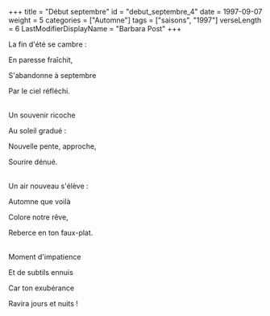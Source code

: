 +++
title = "Début septembre"
id = "debut_septembre_4"
date = 1997-09-07
weight = 5
categories = ["Automne"]
tags = ["saisons", "1997"]
verseLength = 6
LastModifierDisplayName = "Barbara Post"
+++

La fin d'été se cambre :

En paresse fraîchit,

S'abandonne à septembre

Par le ciel réfléchi.

 \
Un souvenir ricoche

Au soleil gradué :

Nouvelle pente, approche,

Sourire dénué.

 \
Un air nouveau s'élève :

Automne que voilà

Colore notre rêve,

Reberce en ton faux-plat.

 \
Moment d'impatience

Et de subtils ennuis

Car ton exubérance

Ravira jours et nuits !

